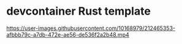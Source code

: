 # devcontainer Rust template




https://user-images.githubusercontent.com/10168979/212465353-afbbb79c-a7db-472e-ae56-de536f2a2b48.mp4




<br><br><br><br><br><br>
